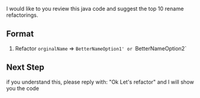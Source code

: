 I would like to you review this java code and suggest the top 10 rename refactorings.

## Format
1. Refactor `orginalName` => `BetterNameOption1' or `BetterNameOption2`

## Next Step
if you understand this, please reply with: "Ok Let's refactor"
and I will show you the code

